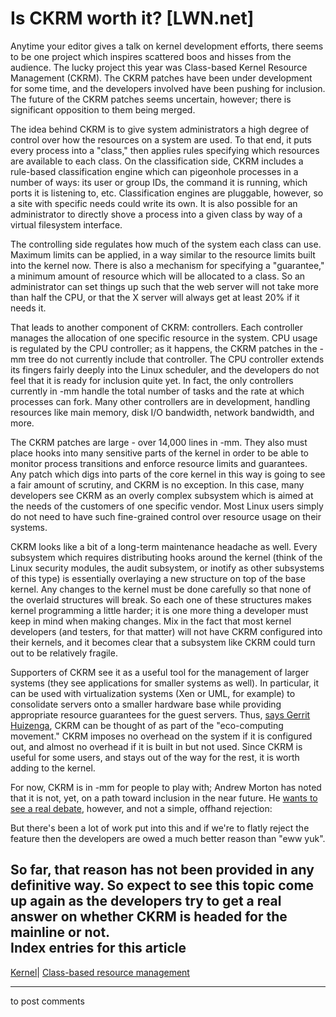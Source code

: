 # Is CKRM worth it? [LWN.net]

Anytime your editor gives a talk on kernel development efforts, there seems to be one project which inspires scattered boos and hisses from the audience. The lucky project this year was Class-based Kernel Resource Management (CKRM). The CKRM patches have been under development for some time, and the developers involved have been pushing for inclusion. The future of the CKRM patches seems uncertain, however; there is significant opposition to them being merged. 

The idea behind CKRM is to give system administrators a high degree of control over how the resources on a system are used. To that end, it puts every process into a "class," then applies rules specifying which resources are available to each class. On the classification side, CKRM includes a rule-based classification engine which can pigeonhole processes in a number of ways: its user or group IDs, the command it is running, which ports it is listening to, etc. Classification engines are pluggable, however, so a site with specific needs could write its own. It is also possible for an administrator to directly shove a process into a given class by way of a virtual filesystem interface. 

The controlling side regulates how much of the system each class can use. Maximum limits can be applied, in a way similar to the resource limits built into the kernel now. There is also a mechanism for specifying a "guarantee," a minimum amount of resource which will be allocated to a class. So an administrator can set things up such that the web server will not take more than half the CPU, or that the X server will always get at least 20% if it needs it. 

That leads to another component of CKRM: controllers. Each controller manages the allocation of one specific resource in the system. CPU usage is regulated by the CPU controller; as it happens, the CKRM patches in the -mm tree do not currently include that controller. The CPU controller extends its fingers fairly deeply into the Linux scheduler, and the developers do not feel that it is ready for inclusion quite yet. In fact, the only controllers currently in -mm handle the total number of tasks and the rate at which processes can fork. Many other controllers are in development, handling resources like main memory, disk I/O bandwidth, network bandwidth, and more. 

The CKRM patches are large - over 14,000 lines in -mm. They also must place hooks into many sensitive parts of the kernel in order to be able to monitor process transitions and enforce resource limits and guarantees. Any patch which digs into parts of the core kernel in this way is going to see a fair amount of scrutiny, and CKRM is no exception. In this case, many developers see CKRM as an overly complex subsystem which is aimed at the needs of the customers of one specific vendor. Most Linux users simply do not need to have such fine-grained control over resource usage on their systems. 

CKRM looks like a bit of a long-term maintenance headache as well. Every subsystem which requires distributing hooks around the kernel (think of the Linux security modules, the audit subsystem, or inotify as other subsystems of this type) is essentially overlaying a new structure on top of the base kernel. Any changes to the kernel must be done carefully so that none of the overlaid structures will break. So each one of these structures makes kernel programming a little harder; it is one more thing a developer must keep in mind when making changes. Mix in the fact that most kernel developers (and testers, for that matter) will not have CKRM configured into their kernels, and it becomes clear that a subsystem like CKRM could turn out to be relatively fragile. 

Supporters of CKRM see it as a useful tool for the management of larger systems (they see applications for smaller systems as well). In particular, it can be used with virtualization systems (Xen or UML, for example) to consolidate servers onto a smaller hardware base while providing appropriate resource guarantees for the guest servers. Thus, [says Gerrit Huizenga](/Articles/145159/), CKRM can be thought of as part of the "eco-computing movement." CKRM imposes no overhead on the system if it is configured out, and almost no overhead if it is built in but not used. Since CKRM is useful for some users, and stays out of the way for the rest, it is worth adding to the kernel. 

For now, CKRM is in -mm for people to play with; Andrew Morton has noted that it is not, yet, on a path toward inclusion in the near future. He [wants to see a real debate](/Articles/145160/), however, and not a simple, offhand rejection: 

But there's been a lot of work put into this and if we're to flatly reject the feature then the developers are owed a much better reason than "eww yuk". 

So far, that reason has not been provided in any definitive way. So expect to see this topic come up again as the developers try to get a real answer on whether CKRM is headed for the mainline or not.  
Index entries for this article  
---  
[Kernel](/Kernel/Index)| [Class-based resource management](/Kernel/Index#Class-based_resource_management)  
  


* * *

to post comments 

